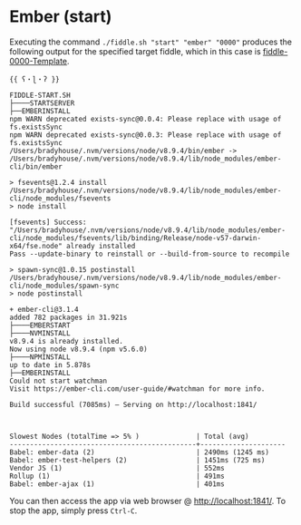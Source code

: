 Ember (start)
======

Executing the command `./fiddle.sh "start" "ember" "0000"` produces the following output for the specified target
fiddle, which in this case is [fiddle-0000-Template](fiddle-0000-Template).


    {{ ʕ・ɭ・ʔ }}
    
    FIDDLE-START.SH
    ├────STARTSERVER
    ├──EMBERINSTALL
    npm WARN deprecated exists-sync@0.0.4: Please replace with usage of fs.existsSync
    npm WARN deprecated exists-sync@0.0.3: Please replace with usage of fs.existsSync
    /Users/bradyhouse/.nvm/versions/node/v8.9.4/bin/ember -> /Users/bradyhouse/.nvm/versions/node/v8.9.4/lib/node_modules/ember-cli/bin/ember
    
    > fsevents@1.2.4 install /Users/bradyhouse/.nvm/versions/node/v8.9.4/lib/node_modules/ember-cli/node_modules/fsevents
    > node install
    
    [fsevents] Success: "/Users/bradyhouse/.nvm/versions/node/v8.9.4/lib/node_modules/ember-cli/node_modules/fsevents/lib/binding/Release/node-v57-darwin-x64/fse.node" already installed
    Pass --update-binary to reinstall or --build-from-source to recompile
    
    > spawn-sync@1.0.15 postinstall /Users/bradyhouse/.nvm/versions/node/v8.9.4/lib/node_modules/ember-cli/node_modules/spawn-sync
    > node postinstall
    
    + ember-cli@3.1.4
    added 782 packages in 31.921s
    ├────EMBERSTART
    ├────NVMINSTALL
    v8.9.4 is already installed.
    Now using node v8.9.4 (npm v5.6.0)
    ├────NPMINSTALL
    up to date in 5.878s
    ├──EMBERINSTALL
    Could not start watchman
    Visit https://ember-cli.com/user-guide/#watchman for more info.
    
    Build successful (7085ms) – Serving on http://localhost:1841/
    
    
    
    Slowest Nodes (totalTime => 5% )              | Total (avg)
    ----------------------------------------------+---------------------
    Babel: ember-data (2)                         | 2490ms (1245 ms)
    Babel: ember-test-helpers (2)                 | 1451ms (725 ms)
    Vendor JS (1)                                 | 552ms
    Rollup (1)                                    | 491ms
    Babel: ember-ajax (1)                         | 401ms
    

You can then access the app via web browser @ [http://localhost:1841/](http://localhost:1841/).  To stop the app, 
simply press `Ctrl-C`.
